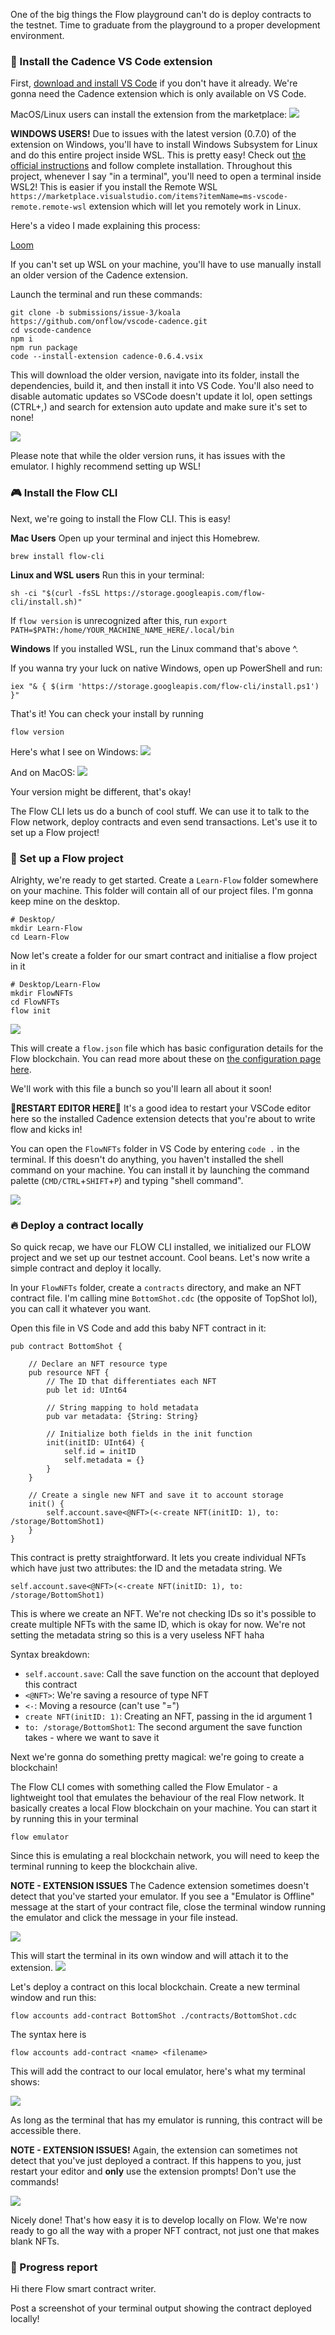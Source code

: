 One of the big things the Flow playground can't do is deploy contracts to the testnet. Time to graduate from the playground to a proper development environment. 

### 🤠 Install the Cadence VS Code extension
First, [download and install VS Code](https://code.visualstudio.com/download) if you don't have it already. We're gonna need the Cadence extension which is only available on VS Code.

MacOS/Linux users can install the extension from the marketplace:
![](https://hackmd.io/_uploads/HyJKJIdK5.png)

**WINDOWS USERS!**
Due to issues with the latest version (0.7.0) of the extension on Windows, you'll have to install Windows Subsystem for Linux and do this entire project inside WSL. This is pretty easy! Check out [the official instructions](https://docs.microsoft.com/en-us/windows/wsl/install) and follow complete installation. Throughout this project, whenever I say "in a terminal", you'll need to open a terminal inside WSL2! This is easier if you install the Remote WSL `https://marketplace.visualstudio.com/items?itemName=ms-vscode-remote.remote-wsl` extension which will let you remotely work in Linux.

Here's a video I made explaining this process:

[Loom](https://www.loom.com/share/39909f64123a400ebd113d8382a0c726)

If you can't set up WSL on your machine, you'll have to use manually install an older version of the Cadence extension.

Launch the terminal and run these commands:
```
git clone -b submissions/issue-3/koala https://github.com/onflow/vscode-cadence.git
cd vscode-candence
npm i
npm run package
code --install-extension cadence-0.6.4.vsix
```

This will download the older version, navigate into its folder, install the dependencies, build it, and then install it into VS Code. You'll also need to disable automatic updates so VSCode doesn't update it lol, open settings (CTRL+,) and search for extension auto update and make sure it's set to none!

![](https://hackmd.io/_uploads/rJ940HuY9.png)

Please note that while the older version runs, it has issues with the emulator. I highly recommend setting up WSL!  

### 🎮 Install the Flow CLI
Next, we're going to install the Flow CLI. This is easy!

**Mac Users**
Open up your terminal and inject this Homebrew.
```
brew install flow-cli
```

**Linux and WSL users**
Run this in your terminal:
```
sh -ci "$(curl -fsSL https://storage.googleapis.com/flow-cli/install.sh)"
```
If `flow version` is unrecognized after this, run `export PATH=$PATH:/home/YOUR_MACHINE_NAME_HERE/.local/bin`

**Windows** 
If you installed WSL, run the Linux command that's above ^.

If you wanna try your luck on native Windows, open up PowerShell and run:
```
iex "& { $(irm 'https://storage.googleapis.com/flow-cli/install.ps1') }"
```

That's it! You can check your install by running 
```
flow version
```

Here's what I see on Windows:
![](https://hackmd.io/_uploads/r12cwfUO9.png)

And on MacOS:
![](https://hackmd.io/_uploads/SyhyiK_K5.png)

Your version might be different, that's okay! 

The Flow CLI lets us do a bunch of cool stuff. We can use it to talk to the Flow network, deploy contracts and even send transactions. Let's use it to set up a Flow project!

### 🐣 Set up a Flow project
Alrighty, we're ready to get started. Create a `Learn-Flow` folder somewhere on your machine. This folder will contain all of our project files. I'm gonna keep mine on the desktop.

```
# Desktop/
mkdir Learn-Flow
cd Learn-Flow
```

Now let's create a folder for our smart contract and initialise a flow project in it
```
# Desktop/Learn-Flow
mkdir FlowNFTs
cd FlowNFTs
flow init
```

![](https://hackmd.io/_uploads/Bkd8HIOtq.png)

This will create a `flow.json` file which has basic configuration details for the Flow blockchain. You can read more about these on [the configuration page here](https://docs.onflow.org/flow-cli/configuration/).

We'll work with this file a bunch so you'll learn all about it soon!

🚨**RESTART EDITOR HERE**🚨
It's a good idea to restart your VSCode editor here so the installed Cadence extension detects that you're about to write flow and kicks in!

You can open the `FlowNFTs` folder in VS Code by entering `code .` in the terminal. If this doesn't do anything, you haven't installed the shell command on your machine. You can install it by launching the command palette (`CMD/CTRL`+`SHIFT`+`P`) and typing "shell command".

![](https://hackmd.io/_uploads/ByLsN8dYq.png)

### 🔥 Deploy a contract locally
So quick recap, we have our FLOW CLI installed, we initialized our FLOW project and we set up our testnet account. Cool beans. Let's now write a simple contract and deploy it locally.

In your `FlowNFTs` folder, create a `contracts` directory, and make an NFT contract file. I'm calling mine `BottomShot.cdc` (the opposite of TopShot lol), you can call it whatever you want.

Open this file in VS Code and add this baby NFT contract in it:
```cdc
pub contract BottomShot {

    // Declare an NFT resource type
    pub resource NFT {
        // The ID that differentiates each NFT
        pub let id: UInt64

        // String mapping to hold metadata
        pub var metadata: {String: String}

        // Initialize both fields in the init function
        init(initID: UInt64) {
            self.id = initID
            self.metadata = {}
        }
    }

    // Create a single new NFT and save it to account storage
    init() {
        self.account.save<@NFT>(<-create NFT(initID: 1), to: /storage/BottomShot1)
    }
}
```
This contract is pretty straightforward. It lets you create individual NFTs which have just two attributes: the ID and the metadata string. We

```
self.account.save<@NFT>(<-create NFT(initID: 1), to: /storage/BottomShot1)
```
This is where we create an NFT. We're not checking IDs so it's possible to create multiple NFTs with the same ID, which is okay for now. We're not setting the metadata string so this is a very useless NFT haha

Syntax breakdown:
- `self.account.save`: Call the save function on the account that deployed this contract
- `<@NFT>`: We're saving a resource of type NFT
- `<-`: Moving a resource (can't use "=")
- `create NFT(initID: 1)`: Creating an NFT, passing in the id argument 1
- `to: /storage/BottomShot1`: The second argument the save function takes - where we want to save it

Next we're gonna do something pretty magical: we're going to create a blockchain!

The Flow CLI comes with something called the Flow Emulator - a lightweight tool that emulates the behaviour of the real Flow network. It basically creates a local Flow blockchain on your machine. You can start it by running this in your terminal
```
flow emulator
```

Since this is emulating a real blockchain network, you will need to keep the terminal running to keep the blockchain alive. 

**NOTE - EXTENSION ISSUES** 
The Cadence extension sometimes doesn't detect that you've started your emulator. If you see a "Emulator is Offline" message at the start of your contract file, close the terminal window running the emulator and click the message in your file instead.

![](https://hackmd.io/_uploads/SyllhDjdFc.png)

This will start the terminal in its own window and will attach it to the extension. 
![](https://hackmd.io/_uploads/S15uOodYc.png)

Let's deploy a contract on this local blockchain. Create a new terminal window and run this:
```
flow accounts add-contract BottomShot ./contracts/BottomShot.cdc
```

The syntax here is 
```
flow accounts add-contract <name> <filename>
```

This will add the contract to our local emulator, here's what my terminal shows:

![](https://hackmd.io/_uploads/rk-2nqdY9.png)

As long as the terminal that has my emulator is running, this contract will be accessible there. 

**NOTE - EXTENSION ISSUES!**
Again, the extension can sometimes not detect that you've just deployed a contract. If this happens to you, just restart your editor and **only** use the extension prompts! Don't use the commands!

![](https://hackmd.io/_uploads/HkDjFoOF5.png)

Nicely done! That's how easy it is to develop locally on Flow. We're now ready to go all the way with a proper NFT contract, not just one that makes blank NFTs.

### 🚨 Progress report
Hi there Flow smart contract writer. 

Post a screenshot of your terminal output showing the contract deployed locally!
